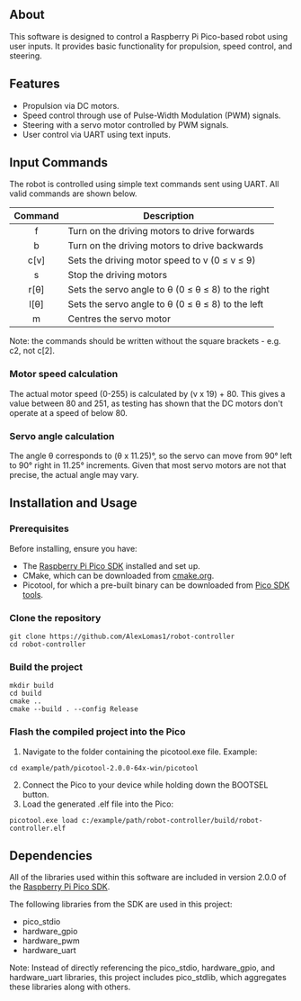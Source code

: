 ## About

This software is designed to control a Raspberry Pi Pico-based robot using user inputs. It provides basic functionality for propulsion, speed control, and steering. 

## Features

* Propulsion via DC motors.
* Speed control through use of Pulse-Width Modulation (PWM) signals.
* Steering with a servo motor controlled by PWM signals.
* User control via UART using text inputs.

## Input Commands

The robot is controlled using simple text commands sent using UART. All valid commands are shown below.

| Command | Description                                         |
|:-------:|-----------------------------------------------------|
|    f    | Turn on the driving motors to drive forwards        |
|    b    | Turn on the driving motors to drive backwards       |
|  c[v]  | Sets the driving motor speed to v (0 ≤ v ≤ 9)      |
|    s    | Stop the driving motors                             |
|  r[θ]  | Sets the servo angle to θ (0 ≤ θ ≤ 8) to the right |
|  l[θ]  | Sets the servo angle to θ (0 ≤ θ ≤ 8) to the left  |
|    m    | Centres the servo motor                             |

Note: the commands should be written without the square brackets - e.g. c2,  not c[2].

### Motor speed calculation

The actual motor speed (0-255) is calculated by (v x 19) + 80. This gives a value between 80 and 251, as testing has shown that the DC motors don't operate at a speed of below 80.

### Servo angle calculation

The angle θ corresponds to (θ x 11.25)°, so the servo can move from 90° left to 90° right in 11.25° increments. Given that most servo motors are not that precise, the actual angle may vary.

## Installation and Usage

### Prerequisites
Before installing, ensure you have:
* The [Raspberry Pi Pico SDK](https://github.com/raspberrypi/pico-sdk) installed and set up. 
* CMake, which can be downloaded from [cmake.org](https://cmake.org/).
* Picotool, for which a pre-built binary can be downloaded from [Pico SDK tools](https://github.com/raspberrypi/pico-sdk-tools).

### Clone the repository
```
git clone https://github.com/AlexLomas1/robot-controller
cd robot-controller
```

### Build the project
```
mkdir build
cd build
cmake ..
cmake --build . --config Release
```
### Flash the compiled project into the Pico
1. Navigate to the folder containing the picotool.exe file. Example:
```
cd example/path/picotool-2.0.0-64x-win/picotool
```
2. Connect the Pico to your device while holding down the BOOTSEL button.
3. Load the generated .elf file into the Pico:
```
picotool.exe load c:/example/path/robot-controller/build/robot-controller.elf
```

## Dependencies

All of the libraries used within this software are included in version 2.0.0 of the [Raspberry Pi Pico SDK](https://github.com/raspberrypi/pico-sdk).

The following libraries from the SDK are used in this project:
* pico_stdio
* hardware_gpio
* hardware_pwm
* hardware_uart

Note: Instead of directly referencing the pico_stdio, hardware_gpio, and hardware_uart libraries, this project includes pico_stdlib, which aggregates these libraries along with others.
